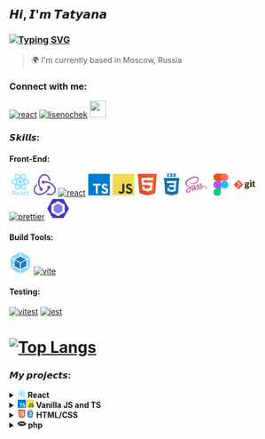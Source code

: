 ## 𝙃𝙞, 𝙄'𝙢 𝙏𝙖𝙩𝙮𝙖𝙣𝙖

### [![Typing SVG](https://readme-typing-svg.herokuapp.com?color=%F718F2FF&lines=𝙁𝙧𝙤𝙣𝙩𝙚𝙣𝙙+𝙙𝙚𝙫𝙚𝙡𝙤𝙥𝙚𝙧)](https://git.io/typing-svg)
> 🌍 I'm currently based in Moscow, Russia
### Connect with me:
<a href="https://t.me/lisenochek96" target="_blank" title="Telegram" rel="nofollow"><img src="https://cdn.svgporn.com/logos/telegram.svg" alt="react" width="30" height="30" style="max-width: 100%;" /></a> <a href="https://discord.gg/lisenochek" title="Discord" rel="nofollow"><img src="https://cdn.jsdelivr.net/npm/simple-icons@3.0.1/icons/discord.svg" alt="lisenochek" width="30" height="30" style="max-width: 100%;"></a> <a href="https://www.linkedin.com/in/tatyana-antipova-9153b2282/" title="Linkedin"><img src="https://cdn.svgporn.com/logos/linkedin-icon.svg" width="30" height="30" style="max-width: 100%;"></a>
### 𝙎𝙠𝙞𝙡𝙡𝙨:
#### Front-End:
<a href="https://react.dev/" target="_blank" title="React"><img src="https://github.com/devicons/devicon/blob/master/icons/react/react-original-wordmark.svg" alt="react" width="40" height="40" /></a> <a href="https://redux.js.org/" target="_blank" title="Redux"><img src="https://github.com/devicons/devicon/blob/master/icons/redux/redux-original.svg" alt="redux" width="40" height="40" /></a> <a href="https://reactrouter.com/en/main" target="_blank" title="React Router"><img src="https://www.svgrepo.com/show/354262/react-router.svg" alt="react" width="40" height="40" /></a> <a href="https://www.typescriptlang.org/" target="_blank" title="TypeScript"><img src="https://github.com/devicons/devicon/blob/master/icons/typescript/typescript-original.svg" alt="typescript" width="40" height="40" /></a> <a href="https://developer.mozilla.org/en-US/docs/Web/JavaScript" target="_blank" title="JavaScript"><img src="https://github.com/devicons/devicon/blob/master/icons/javascript/javascript-original.svg" alt="javascript" width="40" height="40" /></a> <a href="https://developer.mozilla.org/en-US/docs/Glossary/HTML5" target="_blank" title="HTML"><img src="https://github.com/devicons/devicon/blob/master/icons/html5/html5-original.svg" alt="html5" width="40" height="40" /></a> <a href="https://developer.mozilla.org/en-US/docs/Web/CSS" target="_blank" title="CSS"><img src="https://github.com/devicons/devicon/blob/master/icons/css3/css3-plain-wordmark.svg" alt="css3" width="40" height="40" /></a> <a href="https://sass-lang.com/" target="_blank" title="SASS"><img src="https://github.com/devicons/devicon/blob/master/icons/sass/sass-original.svg" alt="sass" width="40" height="40" /></a> <a href="https://www.figma.com/" target="_blank" title="Figma"><img src="https://github.com/devicons/devicon/blob/master/icons/figma/figma-original.svg" alt="figma" width="40" height="40" /></a> <a href="https://git-scm.com/" target="_blank" title="git"><img src="https://github.com/devicons/devicon/blob/master/icons/git/git-original-wordmark.svg" alt="git" width="40" height="40" /></a> <a href="https://prettier.io/" target="_blank" title="Prettier"><img src="https://prettier.io/icon.png" alt="prettier" width="40" height="40" /></a> <a href="https://eslint.org/" target="_blank" title="Eslint"><img src="https://github.com/devicons/devicon/blob/master/icons/eslint/eslint-original.svg" alt="eslint" width="40" height="40" /></a> 

#### Build Tools:
<a href="https://webpack.js.org/" target="_blank" title="webpack"> <img src="https://github.com/devicons/devicon/blob/master/icons/webpack/webpack-original.svg" alt="webpack" width="40" height="40" /></a> <a href="https://vitejs.dev/" target="_blank" title="Vite"> <img src="https://vitejs.dev/logo-with-shadow.png" alt="vite" width="40" height="40" /></a> 
#### Testing:
<a href="https://vitest.dev/" target="_blank" title="Vitest"> <img src="https://camo.githubusercontent.com/a581c9522a87b59e770ce3ab426a47e76b43c3d54706bee38c2d10e9535ceadf/68747470733a2f2f696d672e736869656c64732e696f2f62616467652f2d7669746573742d77686974653f6c6f676f3d766974657374266c6f676f436f6c6f723d707572706c65267374796c653d666f722d7468652d6261646765" alt="vitest" width="70" height="30" /></a> <a href="https://jestjs.io/" target="_blank" title="Jest"> <img src="https://camo.githubusercontent.com/38eb294a1bdc730fae415015ecac4d6c009e39d2a9c8f8631f1d16bf3f918189/68747470733a2f2f696d672e736869656c64732e696f2f62616467652f2d6a6573742d2532334332313332353f7374796c653d666f722d7468652d6261646765266c6f676f3d6a657374266c6f676f436f6c6f723d7768697465" alt="jest" width="70" height="30" /></a>
# [![Top Langs](https://github-readme-stats.vercel.app/api/top-langs/?username=l1senochek&layout=compact)](https://github.com/l1senochek/github-readme-stats)

### 𝙈𝙮 𝙥𝙧𝙤𝙟𝙚𝙘𝙩𝙨:

<details>
  <summary>
    <a href="#" title="React" style="text-decoration: none;"><img src="https://github.com/devicons/devicon/blob/master/icons/react/react-original.svg" alt="react" width="15" height="15"/></a><strong> React</strong> 
  </summary>
  <ul>
    <li>
      <span>Anime App: </span>
      <a href="https://github.com/L1senochek/react-app">repository</a>
      <span> / </span>
      <a href="https://lisenochek-tests-context-api.netlify.app/">deploy</a>
    </li>
    <li>
      <span>eCommerceApplication: </span>
      <a href="https://github.com/L1senochek/eCommerceApplication/tree/development">
        repository
      </a>
    </li>
  </ul>
</details>

<details>
  <summary>
    <a href="#" title="Vanilla JS and TS"><img src="https://github.com/devicons/devicon/blob/master/icons/typescript/typescript-original.svg" alt="typescript" width="15" height="15" /><img src="https://github.com/devicons/devicon/blob/master/icons/javascript/javascript-original.svg" alt="javascript" width="15" height="15" /></a><strong> Vanilla JS and TS</strong> 
  </summary>
  <ul>
    <li>
      <span>CSS Diner: </span>
      <a href="https://github.com/L1senochek/CSS-Diner/tree/css-diner">repository</a>
      <span> / </span>
      <a href="https://l1senochek.github.io/CSS-Diner/">deploy</a>
    </li>
    <li>
      <span>Async Race: </span>
      <a href="https://github.com/L1senochek/async-race">
        repository
      </a>
    </li>
    <li>
      <span>Minesweeper: </span>
      <a href="https://github.com/L1senochek/minesweeper">
        repository
      </a>
      <span> / </span>
      <a href="https://l1senochek.github.io/minesweeper/minesweeper/">deploy</a>
    </li>
    <li>
      <span>Virtual keyboard: </span>
      <a href="https://github.com/L1senochek/virtual-keyboard/tree/development">
        repository
      </a>
      <span> / </span>
      <a href="https://l1senochek.github.io/virtual-keyboard/">deploy</a>
    </li>
    <li>
      <span>Momentum: </span>
      <a href="https://github.com/L1senochek/momentum">
        repository
      </a>
      <span> / </span>
      <a href="https://l1senochek.github.io/momentum/">deploy</a>
    </li>
  </ul>
</details>
<details>
  <summary>
    <a href="#" title="HTML/CSS" style="text-decoration: none;"><img src="https://github.com/devicons/devicon/blob/master/icons/html5/html5-original.svg" alt="html5" width="15" height="15" /><img src="https://github.com/devicons/devicon/blob/master/icons/css3/css3-plain-wordmark.svg" alt="css3" width="15" height="15" /></a>
    <strong> HTML/CSS</strong> 
  </summary>
  <ul>
    <li>
      <span>Shelter: </span>
      <a href="https://github.com/L1senochek/shelter/tree/shelter">
        repository
      </a>
      <span> / </span>
      <a href="https://l1senochek.github.io/shelter/shelter/pages/main/index.html">
        deploy
      </a>
    </li>
    <li>
      <span>Plants: </span>
      <a href="https://github.com/L1senochek/plants">
        repository
      </a>
      <span> / </span>
      <a href="https://l1senochek.github.io/plants/">
        deploy
      </a>
    </li>
  </ul>
</details>
<details>
  <summary>
    <a href="#" title="php" style="text-decoration: none;"><img src="https://github.com/devicons/devicon/blob/master/icons/php/php-plain.svg" alt="php" width="15" height="15"/></a>
    <strong>php</strong> 
  </summary>
  <ul>
    <li>
      <span>SushiCat: </span>
      <a href="https://github.com/L1senochek/SushiCat">repository</a>
    </li>
  </ul>
</details>
<!--
**L1senochek/L1senochek** is a ✨ _special_ ✨ repository because its `README.md` (this file) appears on your GitHub profile.

Here are some ideas to get you started:

- 🔭 I’m currently working on ...
- 🌱 I’m currently learning ...
- 👯 I’m looking to collaborate on ...
- 🤔 I’m looking for help with ...
- 💬 Ask me about ...
- 📫 How to reach me: ...
- 😄 Pronouns: ...
- ⚡ Fun fact: ...
-->
